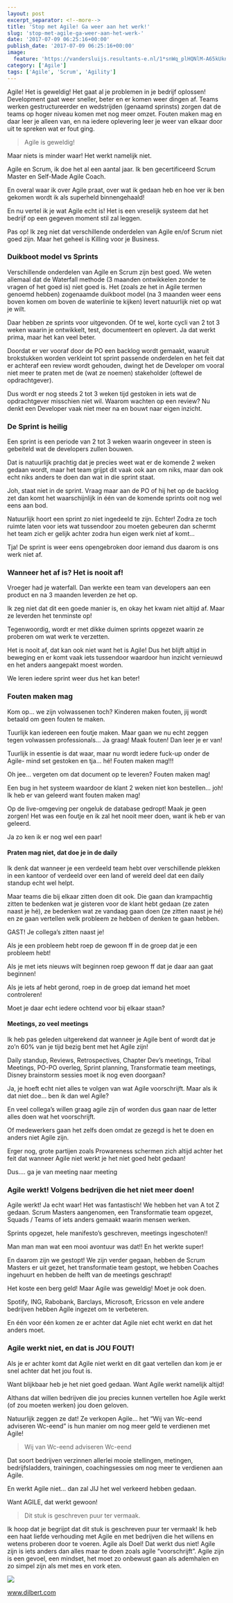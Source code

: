 ```yaml
---
layout: post
excerpt_separator: <!--more-->
title: 'Stop met Agile! Ga weer aan het werk!'
slug: 'stop-met-agile-ga-weer-aan-het-werk-'
date: '2017-07-09 06:25:16+00:00'
publish_date: '2017-07-09 06:25:16+00:00'
image:
  feature: 'https://vandersluijs.resultants-e.nl/1*snWq_plHQNlM-A65kUknug.png'
category: ['Agile']
tags: ['Agile', 'Scrum', 'Agility']
---
```

Agile! Het is geweldig! Het gaat al je problemen in je bedrijf oplossen!
Development gaat weer sneller, beter en er komen weer dingen af. Teams werken
gestructureerder en wedstrijden (genaamd sprinsts) zorgen dat de teams op
hoger niveau komen met nog meer omzet. Fouten maken mag en daar leer je alleen
van, en na iedere oplevering leer je weer van elkaar door uit te spreken wat
er fout ging.
<!--more-->
> Agile is geweldig!

Maar niets is minder waar! Het werkt namelijk niet.

Agile en Scrum, ik doe het al een aantal jaar. Ik ben gecertificeerd Scrum
Master en Self-Made Agile Coach.

En overal waar ik over Agile praat, over wat ik gedaan heb en hoe ver ik ben
gekomen wordt ik als superheld binnengehaald!

En nu vertel ik je wat Agile echt is! Het is een vreselijk systeem dat het
bedrijf op een gegeven moment stil zal leggen.

Pas op! Ik zeg niet dat verschillende onderdelen van Agile en/of Scrum niet
goed zijn. Maar het geheel is Killing voor je Business.

### Duikboot model vs Sprints

Verschillende onderdelen van Agile en Scrum zijn best goed. We weten allemaal
dat de Waterfall methode (3 maanden ontwikkelen zonder te vragen of het goed
is) niet goed is. Het (zoals ze het in Agile termen genoemd hebben) zogenaamde
duikboot model (na 3 maanden weer eens boven komen om boven de waterlinie te
kijken) levert natuurlijk niet op wat je wilt.

Daar hebben ze sprints voor uitgevonden. Of te wel, korte cycli van 2 tot 3
weken waarin je ontwikkelt, test, documenteert en oplevert. Ja dat werkt
prima, maar het kan veel beter.

Doordat er ver vooraf door de PO een backlog wordt gemaakt, waaruit
brokstukken worden verkleint tot sprint passende onderdelen en het feit dat er
achteraf een review wordt gehouden, dwingt het de Developer om vooral niet
meer te praten met de (wat ze noemen) stakeholder (oftewel de opdrachtgever).

Dus wordt er nog steeds 2 tot 3 weken tijd gestoken in iets wat de
opdrachtgever misschien niet wil. Waarom wachten op een review? Nu denkt een
Developer vaak niet meer na en bouwt naar eigen inzicht.

### De Sprint is heilig

Een sprint is een periode van 2 tot 3 weken waarin ongeveer in steen is
gebeiteld wat de developers zullen bouwen.

Dat is natuurlijk prachtig dat je precies weet wat er de komende 2 weken
gedaan wordt, maar het team grijpt dit vaak ook aan om niks, maar dan ook echt
niks anders te doen dan wat in die sprint staat.

Joh, staat niet in de sprint. Vraag maar aan de PO of hij het op de backlog
zet dan komt het waarschijnlijk in één van de komende sprints ooit nog wel
eens aan bod.

Natuurlijk hoort een sprint zo niet ingedeeld te zijn. Echter! Zodra ze toch
ruimte laten voor iets wat tussendoor zou moeten gebeuren dan schermt het team
zich er gelijk achter zodra hun eigen werk niet af komt…

Tja! De sprint is weer eens opengebroken door iemand dus daarom is ons werk
niet af.

### Wanneer het af is? Het is nooit af!

Vroeger had je waterfall. Dan werkte een team van developers aan een product
en na 3 maanden leverden ze het op.

Ik zeg niet dat dit een goede manier is, en okay het kwam niet altijd af. Maar
ze leverden het tenminste op!

Tegenwoordig, wordt er met dikke duimen sprints opgezet waarin ze proberen om
wat werk te verzetten.

Het is nooit af, dat kan ook niet want het is Agile! Dus het blijft altijd in
beweging en er komt vaak iets tussendoor waardoor hun inzicht vernieuwd en het
anders aangepakt moest worden.

We leren iedere sprint weer dus het kan beter!

### Fouten maken mag

Kom op… we zijn volwassenen toch? Kinderen maken fouten, jij wordt betaald om
geen fouten te maken.

Tuurlijk kan iedereen een foutje maken. Maar gaan we nu echt zeggen tegen
volwassen professionals… Ja graag! Maak fouten! Dan leer je er van!

Tuurlijk in essentie is dat waar, maar nu wordt iedere fuck-up onder de Agile-
mind set gestoken en tja… hé! Fouten maken mag!!!

Oh jee… vergeten om dat document op te leveren? Fouten maken mag!

Een bug in het systeem waardoor de klant 2 weken niet kon bestellen… joh! Ik
heb er van geleerd want fouten maken mag!

Op de live-omgeving per ongeluk de database gedropt! Maak je geen zorgen! Het
was een foutje en ik zal het nooit meer doen, want ik heb er van geleerd.

Ja zo ken ik er nog wel een paar!

#### Praten mag niet, dat doe je in de daily

Ik denk dat wanneer je een verdeeld team hebt over verschillende plekken in
een kantoor of verdeeld over een land of wereld deel dat een daily standup
echt wel helpt.

Maar teams die bij elkaar zitten doen dit ook. Die gaan dan krampachtig zitten
te bedenken wat je gisteren voor de klant hebt gedaan (ze zaten naast je hé),
ze bedenken wat ze vandaag gaan doen (ze zitten naast je hé) en ze gaan
vertellen welk probleem ze hebben of denken te gaan hebben.

GAST! Je collega’s zitten naast je!

Als je een probleem hebt roep de gewoon ff in de groep dat je een probleem
hebt!

Als je met iets nieuws wilt beginnen roep gewoon ff dat je daar aan gaat
beginnen!

Als je iets af hebt gerond, roep in de groep dat iemand het moet controleren!

Moet je daar echt iedere ochtend voor bij elkaar staan?

#### Meetings, zo veel meetings

Ik heb pas geleden uitgerekend dat wanneer je Agile bent of wordt dat je zo’n
60% van je tijd bezig bent met het Agile zijn!

Daily standup, Reviews, Retrospectives, Chapter Dev’s meetings, Tribal
Meetings, PO-PO overleg, Sprint planning, Transformatie team meetings, Disney
brainstorm sessies moet ik nog even doorgaan?

Ja, je hoeft echt niet alles te volgen van wat Agile voorschrijft. Maar als ik
dat niet doe… ben ik dan wel Agile?

En veel collega’s willen graag agile zijn of worden dus gaan naar de letter
alles doen wat het voorschrijft.

Of medewerkers gaan het zelfs doen omdat ze gezegd is het te doen en anders
niet Agile zijn.

Erger nog, grote partijen zoals Prowareness schermen zich altijd achter het
feit dat wanneer Agile niet werkt je het niet goed hebt gedaan!

Dus…. ga je van meeting naar meeting

### Agile werkt! Volgens bedrijven die het niet meer doen!

Agile werkt! Ja echt waar! Het was fantastisch! We hebben het van A tot Z
gedaan. Scrum Masters aangenomen, een Transformatie team opgezet, Squads /
Teams of iets anders gemaakt waarin mensen werken.

Sprints opgezet, hele manifesto’s geschreven, meetings ingeschoten!!

Man man man wat een mooi avontuur was dat!! En het werkte super!

En daarom zijn we gestopt! We zijn verder gegaan, hebben de Scrum Masters er
uit gezet, het transformatie team gestopt, we hebben Coaches ingehuurt en
hebben de helft van de meetings geschrapt!

Het koste een berg geld! Maar Agile was geweldig! Moet je ook doen.

Spotify, ING, Rabobank, Barclays, Microsoft, Ericsson en vele andere bedrijven
hebben Agile ingezet om te verbeteren.

En één voor één komen ze er achter dat Agile niet echt werkt en dat het anders
moet.

### Agile werkt niet, en dat is JOU FOUT!

Als je er achter komt dat Agile niet werkt en dit gaat vertellen dan kom je er
snel achter dat het jou fout is.

Want blijkbaar heb je het niet goed gedaan. Want Agile werkt namelijk altijd!

Althans dat willen bedrijven die jou precies kunnen vertellen hoe Agile werkt
(of zou moeten werken) jou doen geloven.

Natuurlijk zeggen ze dat! Ze verkopen Agile… het “Wij van Wc-eend adviseren
Wc-eend” is hun manier om nog meer geld te verdienen met Agile!

> Wij van Wc-eend adviseren Wc-eend

Dat soort bedrijven verzinnen allerlei mooie stellingen, metingen,
bedrijfsladders, trainingen, coachingsessies om nog meer te verdienen aan
Agile.

En werkt Agile niet… dan zal JIJ het wel verkeerd hebben gedaan.

Want AGILE, dat werkt gewoon!

> Dit stuk is geschreven puur ter vermaak.

Ik hoop dat je begrijpt dat dit stuk is geschreven puur ter vermaak! Ik heb
een haat liefde verhouding met Agile en met bedrijven die het willens en
wetens proberen door te voeren. Agile als Doel! Dat werkt dus niet! Agile zijn
is iets anders dan alles maar te doen zoals agile “voorschrijft”. Agile zijn
is een gevoel, een mindset, het moet zo onbewust gaan als ademhalen en zo
simpel zijn als met mes en vork eten.

![](https://vandersluijs.resultants-e.nl/1*NG0ihnBkmH80O7StgoFzmQ.png)

www.dilbert.com

